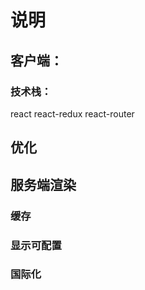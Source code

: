 
# 说明

## 客户端：

### 技术栈：

react react-redux react-router

## 优化

## 服务端渲染

### 缓存

### 显示可配置

### 国际化